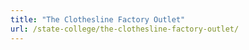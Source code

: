 ```yaml
---
title: "The Clothesline Factory Outlet"
url: /state-college/the-clothesline-factory-outlet/
---
```

